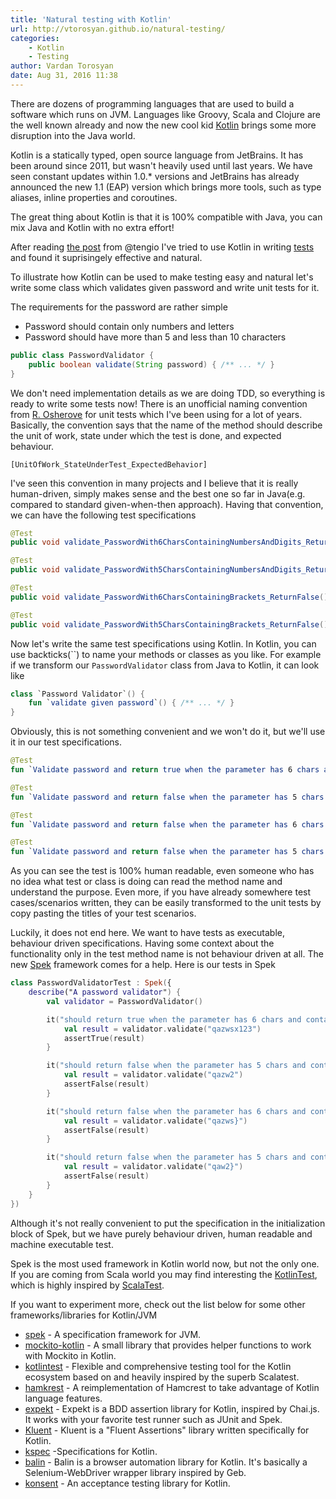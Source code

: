 ```yaml
---
title: 'Natural testing with Kotlin'
url: http://vtorosyan.github.io/natural-testing/
categories:
    - Kotlin
    - Testing
author: Vardan Torosyan
date: Aug 31, 2016 11:38
---
```

There are dozens of programming languages that are used to build a software which runs on JVM. Languages like Groovy, Scala and Clojure are the well known already and now the new cool kid [Kotlin](https://kotlinlang.org/) brings some more disruption into the Java world.

Kotlin is a statically typed, open source language from JetBrains. It has been around since 2011, but wasn't heavily used until last years. We have seen constant updates within 1.0.* versions and JetBrains has already announced the new 1.1 (EAP) version which brings more tools, such as type aliases, inline properties and coroutines. 

The great thing about Kotlin is that it is 100% compatible with Java, you can mix Java and Kotlin with no extra effort! 

After reading [the post](http://tengio.com/blog/more-readable-tests-with-kotlin/) from @tengio I've tried to use Kotlin in writing [tests](https://github.com/vtorosyan/kotlin-spring-data-neo4j/tree/master/src/test/kotlin/com/examples/kotlin) and found it suprisingely effective and natural. 

To illustrate how Kotlin can be used to make testing easy and natural let's write some class which validates given password and write unit tests for it.

The requirements for the password are rather simple
* Password should contain only numbers and letters
* Password should have more than 5 and less than 10 characters

```java
public class PasswordValidator {
	public boolean validate(String password) { /** ... */ }
}
```

We don't need implementation details as we are doing TDD, so everything is ready to write some tests now! 
There is an unofficial naming convention from [R. Osherove](http://osherove.com/blog/2005/4/3/naming-standards-for-unit-tests.html) for unit tests which I've been using for a lot of years. Basically, the convention says that the name of the method should describe the unit of work, state under which the test is done, and expected behaviour.

```
[UnitOfWork_StateUnderTest_ExpectedBehavior]
```

I've seen this convention in many projects and I believe that it is really human-driven, simply makes sense and the best one so far in Java(e.g. compared to standard given-when-then approach). Having that convention, we can have the following test specifications

```java
@Test
public void validate_PasswordWith6CharsContainingNumbersAndDigits_ReturnTrue() {}

@Test
public void validate_PasswordWith5CharsContainingNumbersAndDigits_ReturnFalse() {}

@Test
public void validate_PasswordWith6CharsContainingBrackets_ReturnFalse() {}

@Test
public void validate_PasswordWith5CharsContainingBrackets_ReturnFalse() {}

```


Now let's write the same test specifications using Kotlin. In Kotlin, you can use backticks(``) to name your methods or classes as you like. For example if we transform our `PasswordValidator` class from Java to Kotlin, it can look like

```kotlin
class `Password Validator`() {
	fun `validate given password`() { /** ... */ }
} 
```

Obviously, this is not something convenient and we won't do it, but we'll use it in our test specifications.


```kotlin
@Test
fun `Validate password and return true when the parameter has 6 chars and contains only numbers and digits`() {}

@Test
fun `Validate password and return false when the parameter has 5 chars and contains only numbers and digits`() {}

@Test
fun `Validate password and return false when the parameter has 6 chars and contains brackets`() {}

@Test
fun `Validate password and return false when the parameter has 5 chars and contains brackets`() {}
```

As you can see the test is 100% human readable, even someone who has no idea what test or class is doing can read the method name and understand the purpose. Even more, if you have already somewhere test cases/scenarios written, they can be easily transformed to the unit tests by copy pasting the titles of your test scenarios.

Luckily, it does not end here. We want to have tests as executable, behaviour driven specifications. Having some context about the functionality only in the test method name is not behaviour driven at all. The new [Spek](https://jetbrains.github.io/spek/) framework comes for a help. Here is our tests in Spek

```kotlin
class PasswordValidatorTest : Spek({
    describe("A password validator") {
        val validator = PasswordValidator()

        it("should return true when the parameter has 6 chars and contains only numbers and digits") {
            val result = validator.validate("qazwsx123")
            assertTrue(result)
        }

        it("should return false when the parameter has 5 chars and contains only numbers and digits") {
            val result = validator.validate("qazw2")
            assertFalse(result)
        }

        it("should return false when the parameter has 6 chars and contains brackets") {
            val result = validator.validate("qazws}")
            assertFalse(result)
        }

        it("should return false when the parameter has 5 chars and contains brackets") {
            val result = validator.validate("qaw2}")
            assertFalse(result)
        }
    }
})
```

Although it's not really convenient to put the specification in the initialization block of Spek, but we have purely behaviour driven, human readable and machine executable test. 

Spek is the most used framework in Kotlin world now, but not the only one. If you are coming from Scala world you may find interesting the [KotlinTest](https://github.com/kotlintest/kotlintest), which is highly inspired by [ScalaTest](http://www.scalatest.org/).

If you want to experiment more, check out the list below for some other frameworks/libraries for Kotlin/JVM 

* [spek](https://github.com/jetbrains/spek) - A specification framework for JVM.
* [mockito-kotlin](https://github.com/nhaarman/mockito-kotlin) - A small library that provides helper functions to work with Mockito in Kotlin.
* [kotlintest](https://github.com/kotlintest/kotlintest) - Flexible and comprehensive testing tool for the Kotlin ecosystem based on and heavily inspired by the superb Scalatest.
* [hamkrest](https://github.com/npryce/hamkrest) - A reimplementation of Hamcrest to take advantage of Kotlin language features.
* [expekt](https://github.com/winterbe/expekt) - Expekt is a BDD assertion library for Kotlin, inspired by Chai.js. It works with your favorite test runner such as JUnit and Spek.
* [Kluent](https://github.com/MarkusAmshove/Kluent) - Kluent is a "Fluent Assertions" library written specifically for Kotlin.
* [kspec](https://github.com/raniejade/kspec) -Specifications for Kotlin.
* [balin](https://github.com/EPadronU/balin) - Balin is a browser automation library for Kotlin. It's basically a Selenium-WebDriver wrapper library inspired by Geb.
* [konsent](https://github.com/dmcg/konsent) - An acceptance testing library for Kotlin.

